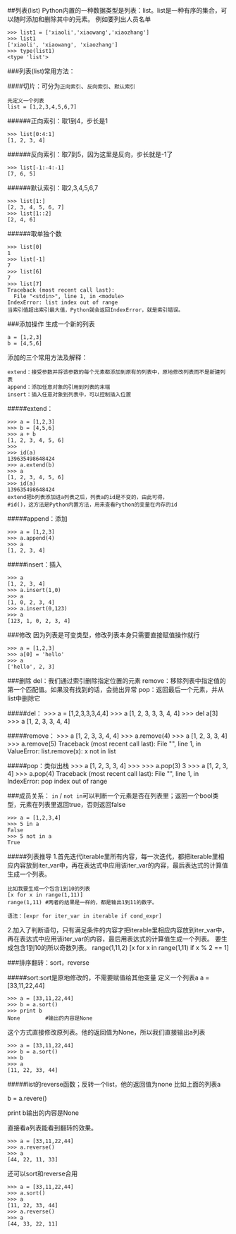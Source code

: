 ##列表(list)
Python内置的一种数据类型是列表：list。list是一种有序的集合，可以随时添加和删除其中的元素。
例如要列出人员名单


    >>> list1 = ['xiaoli','xiaowang','xiaozhang']
	>>> list1
	['xiaoli', 'xiaowang', 'xiaozhang']
	>>> type(list1)
	<type 'list'>

###列表(list)常用方法：

####切片：可分为`正向索引`、`反向索引`、`默认索引`

    先定义一个列表
    list = [1,2,3,4,5,6,7]
    
######正向索引：取1到4，步长是1

	>>> list[0:4:1]
	[1, 2, 3, 4]

######反向索引：取7到5，因为这里是反向，步长就是-1了

    >>> list[-1:-4:-1]
    [7, 6, 5]

######默认索引：取2,3,4,5,6,7

    >>> list[1:]
    [2, 3, 4, 5, 6, 7]
    >>> list[1::2]
    [2, 4, 6]
    
######取单独个数

    >>> list[0]
    1
    >>> list[-1]
    7
    >>> list[6]
    7
    >>> list[7]
    Traceback (most recent call last):
      File "<stdin>", line 1, in <module>
    IndexError: list index out of range
    当索引值超出索引最大值，Python就会返回IndexError，就是索引错误。

###添加操作
生成一个新的列表

    a = [1,2,3]
    b = [4,5,6]
添加的三个常用方法及解释：

    extend：接受参数并将该参数的每个元素都添加到原有的列表中，原地修改列表而不是新建列表
    append：添加任意对象的引用到列表的末端
    insert：插入任意对象到列表中，可以控制插入位置

#####extend：

    >>> a = [1,2,3]
    >>> b = [4,5,6]
    >>> a + b
    [1, 2, 3, 4, 5, 6]
    >>>
    >>> id(a)
    139635498648424
    >>> a.extend(b)
    >>> a
    [1, 2, 3, 4, 5, 6]
    >>> id(a)
    139635498648424
    extend把b列表添加进a列表之后，列表a的id是不变的，由此可得，
    #id()，这方法是Python内置方法，用来查看Python的变量在内存的id

#####append：添加

    >>> a = [1,2,3]
    >>> a.append(4)
    >>> a
    [1, 2, 3, 4]


#####insert：插入

    >>> a
    [1, 2, 3, 4]
    >>> a.insert(1,0)
    >>> a
    [1, 0, 2, 3, 4]
    >>> a.insert(0,123)
    >>> a
    [123, 1, 0, 2, 3, 4]

###修改
因为列表是可变类型，修改列表本身只需要直接赋值操作就行

    >>> a = [1,2,3]
    >>> a[0] = 'hello'
    >>> a
    ['hello', 2, 3]

###删除
    del：我们通过索引删除指定位置的元素
    remove：移除列表中指定值的第一个匹配值。如果没有找到的话，会抛出异常
    pop：返回最后一个元素，并从list中删除它

#####del：
    >>> a = [1,2,3,3,3,4,4]
    >>> a
    [1, 2, 3, 3, 3, 4, 4]
    >>> del a[3]
    >>> a
    [1, 2, 3, 3, 4, 4]


#####remove：
    >>> a
    [1, 2, 3, 3, 4, 4]
    >>> a.remove(4)
    >>> a
    [1, 2, 3, 3, 4]
    >>> a.remove(5)
    Traceback (most recent call last):
      File "<stdin>", line 1, in <module>
    ValueError: list.remove(x): x not in list


#####pop：类似出栈
    >>> a
    [1, 2, 3, 3, 4]
    >>>
    >>> a.pop(3)
    3
    >>> a
    [1, 2, 3, 4]
    >>> a.pop(4)
    Traceback (most recent call last):
      File "<stdin>", line 1, in <module>
    IndexError: pop index out of range

###成员关系：
`in` / `not in`可以判断一个元素是否在列表里；返回一个bool类型，元素在列表里返回true，否则返回false

    >>> a = [1,2,3,4]
    >>> 5 in a
    False
    >>> 5 not in a
    True

#####列表推导
1.首先迭代iterable里所有内容，每一次迭代，都把iterable里相应内容放到iter_var中，再在表达式中应用该iter_var的内容，最后表达式的计算值生成一个列表。

    比如我要生成一个包含1到10的列表
    [x for x in range(1,11)]
    range(1,11)	#两者的结果是一样的，都是输出1到11的数字。


>

    语法：[expr for iter_var in iterable if cond_expr]

2.加入了判断语句，只有满足条件的内容才把iterable里相应内容放到iter_var中，再在表达式中应用该iter_var的内容，最后用表达式的计算值生成一个列表。
要生成包含1到10的所以奇数列表。
range(1,11,2)
[x for x in range(1,11) if x % 2 == 1]

###排序翻转：sort，reverse

#####sort:sort是原地修改的，不需要赋值给其他变量
    定义一个列表a
	a = [33,11,22,44]

>

    >>> a = [33,11,22,44]
    >>> b = a.sort()
    >>> print b
    None		#输出的内容是None
   这个方式直接修改原列表。他的返回值为None，所以我们直接输出a列表

    >>> a = [33,11,22,44]
    >>> b = a.sort()
    >>> b
    >>> a
    [11, 22, 33, 44]



#####list的reverse函数；反转一个list，他的返回值为none
比如上面的列表a

b = a.revere()

print b输出的内容是None

直接看a列表能看到翻转的效果。

    >>> a = [33,11,22,44]
	>>> a.reverse()
	>>> a
	[44, 22, 11, 33]
还可以sort和reverse合用

	>>> a = [33,11,22,44]
	>>> a.sort()
	>>> a
	[11, 22, 33, 44]
	>>> a.reverse()
	>>> a
	[44, 33, 22, 11]
